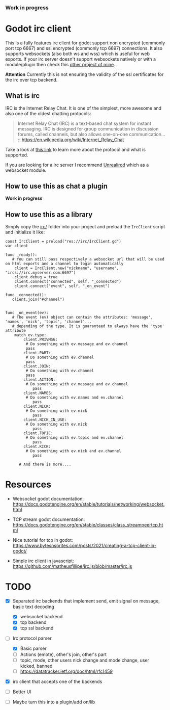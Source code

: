 ### Work in progress


# Godot irc client

This is a fully features irc client for godot support non encrypted (commonly port tcp 6667) and ssl encrypted (commonly tcp 6697) connections. It also supports websockets (also both ws and wss) which is useful for web exports. If your irc server doesn't support websockets natively or with a module/plugin then check this [other project of mine](https://github.com/matheusfillipe/ws2irc).

**Attention** Currently this is not ensuring the validity of the ssl certificates for the irc over tcp backend.

## What is irc
IRC is the Internet Relay Chat. It is one of the simplest, more awesome and also one of the oldest chatting protocols:

> Internet Relay Chat (IRC) is a text-based chat system for instant messaging. IRC is designed for group communication in discussion forums, called channels, but also allows one-on-one communication... :: 
https://en.wikipedia.org/wiki/Internet_Relay_Chat

Take a look at [this link](https://datatracker.ietf.org/doc/html/rfc1459) to learn more about the protocol and what is supported.

If you are looking for a irc server I recommend [Unrealircd](https://www.unrealircd.org/) which as a websocket module.

## How to use this as chat a plugin

**Work in progress**


## How to use this as a library

Simply copy the [irc/](https://github.com/matheusfillipe/gircc/tree/master/irc) folder into your project and preload the `IrcClient` script and initialize it like:

``` gdscript
const IrcClient = preload("res://irc/IrcClient.gd")
var client

func _ready():
   # You can still pass respectively a websocket url that will be used on html exports and a channel to login automatically
	client = IrcClient.new("nickname", "username", "ircs://irc.myserver.com:6697")
	client.debug = true
	client.connect("connected", self, "_connected")
	client.connect("event", self, "_on_event")
   
func _connected():
   client.join("#channel")
   
   
func _on_event(ev):
   # The event (ev) object can contain the attributes: 'message', 'names', 'nick', 'topic', 'channel'...
   # depending of the type. It is guaranteed to always have the 'type' attribute
	match ev.type:
		client.PRIVMSG:
         # Do something with ev.message and ev.channel
         pass
		client.PART:
         # Do something with ev.channel
         pass
		client.JOIN:
         # Do something with ev.channel
         pass
		client.ACTION:
         # Do something with ev.message and ev.channel
			pass
		client.NAMES:
         # Do something with ev.names and ev.channel
			pass
		client.NICK:
         # Do something with ev.nick
			pass
		client.NICK_IN_USE:
         # Do something with ev.nick
			pass
		client.TOPIC:
         # Do something with ev.topic and ev.channel
			pass
		client.KICK:
         # Do something with ev.nick and ev.channel
			pass
         
      # And there is more....

```


# Resources

- Websocket godot documentation: https://docs.godotengine.org/en/stable/tutorials/networking/websocket.html

- TCP stream godot documentation: https://docs.godotengine.org/en/stable/classes/class_streampeertcp.html

- Nice tutorial for tcp in godot: https://www.bytesnsprites.com/posts/2021/creating-a-tcp-client-in-godot/

- Simple irc client in javascript: https://github.com/matheusfillipe/irc.js/blob/master/irc.js



# TODO

- [x] Separated irc backends that implement send, emit signal on message, basic text decoding
   - [x] websocket backend
   - [x] tcp backend
   - [x] tcp ssl backend
- [ ] Irc protocol parser
   - [x] Basic parser
   - [ ] Actions (emote), other's join, other's part
   - [ ] topic, mode, other users nick change and mode change, user kicked, banned
   - [ ] https://datatracker.ietf.org/doc/html/rfc1459
- [x] irc client that accepts one of the backends 
- [ ] Better UI
- [ ] Maybe turn this into a plugin/add on/lib


